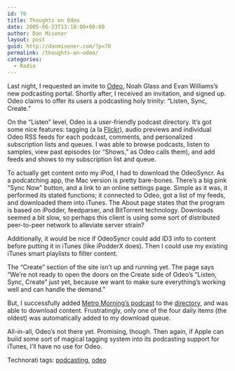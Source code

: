 ```yaml
---
id: 70
title: Thoughts on Odeo
date: 2005-06-23T13:18:00+00:00
author: Dan Misener
layout: post
guid: http://danmisener.com/?p=70
permalink: /thoughts-on-odeo/
categories:
  - Radio
---
```

Last night, I requested an invite to [Odeo](http://www.odeo.com), Noah Glass and Evan Williams&#8217;s new podcasting portal. Shortly after, I received an invitation, and signed up. Odeo claims to offer its users a podcasting holy trinity: &#8220;Listen, Sync, Create.&#8221;

On the &#8220;Listen&#8221; level, Odeo is a user-friendly podcast directory. It&#8217;s got some nice features: tagging (a la [Flickr](http://www.flickr.com)), audio previews and individual Odeo RSS feeds for each podcast, comments, and personalized subscription lists and queues. I was able to browse podcasts, listen to samples, view past episodes (or &#8220;Shows,&#8221; as Odeo calls them), and add feeds and shows to my subscription list and queue.

To actually get content onto my iPod, I had to download the OdeoSyncr. As a podcatching app, the Mac version is pretty bare-bones. There&#8217;s a big pink &#8220;Sync Now&#8221; button, and a link to an online settings page. Simple as it was, it performed its stated functions; it connected to Odeo, got a list of my feeds, and downloaded them into iTunes. The About page states that the program is based on iPodder, feedparser, and BitTorrent technology. Downloads seemed a bit slow, so perhaps this client is using some sort of distributed peer-to-peer network to alleviate server strain?

Additionally, it would be nice if OdeoSyncr could add ID3 info to content before putting it in iTunes (like iPodderX does). Then I could use my existing iTunes smart playlists to filter content.

The &#8220;Create&#8221; section of the site isn&#8217;t up and running yet. The page says &#8220;We&#8217;re not ready to open the doors on the Create side of Odeo&#8217;s &#8220;Listen, Sync, Create&#8221; just yet, because we want to make sure everything&#8217;s working well and can handle the demand.&#8221;

But, I successfully added [Metro Morning&#8217;s podcast](http://www.cbc.ca/metromorning/metromorning.xml) to the [directory](http://www.odeo.com/channel/3889/view/), and was able to download content. Frustratingly, only one of the four daily items (the oldest) was automatically added to my download queue.

All-in-all, Odeo&#8217;s not there yet. Promising, though. Then again, if Apple can build some sort of magical tagging system into its podcasting support for iTunes, I&#8217;ll have no use for Odeo.

Technorati tags: <a href="http://technorati.com/tag/podcasting" rel="tag">podcasting</a>, <a href="http://technorati.com/tag/odeo" rel="tag">odeo</a>